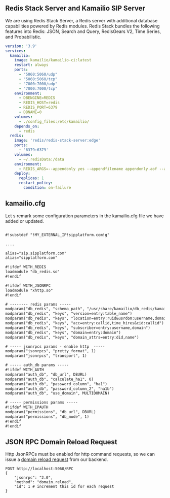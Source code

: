 ## Redis Stack Server and Kamailio SIP Server 

We are using Redis Stack Server, a Redis server with additional database capabilities powered by Redis modules.
Redis Stack bundles the following features into Redis: JSON, Search and Query, RedisGears V2, Time Series, and Probabilistic.

```yaml 
version: '3.9'
services:
  kamailio:
    image: kamailio/kamailio-ci:latest
    restart: always
    ports:
      - "5060:5060/udp"
      - "5060:5060/tcp"
      - "7000:7000/udp"
      - "7000:7000/tcp"
    environment:
      - DBENGINE=REDIS
      - REDIS_HOST=redis
      - REDIS_PORT=6379
      - DBNAME=0
    volumes:
      - ./config_files:/etc/kamailio/
    depends_on:
      - redis
  redis:
    image: 'redis/redis-stack-server:edge'
    ports:
      - '6379:6379'
    volumes:
      - ~/.redisData:/data
    environment:
      - REDIS_ARGS=--appendonly yes --appendfilename appendonly.aof --appendfsync always --loglevel verbose --notify-keyspace-events AKE
    deploy:
      replicas: 1
      restart_policy:
        condition: on-failure
```

## kamailio.cfg
Let s remark some configuration parameters in the kamailio.cfg file we have added or updated.

```txt

#!substdef "!MY_EXTERNAL_IP!sipplatform.com!g"

.... 

alias="sip.sipplatform.com"
alias="sipplatform.com"

#!ifdef WITH_REDIS
loadmodule "db_redis.so"
#!endif

#!ifdef WITH_JSONRPC
loadmodule "xhttp.so"
#!endif

# -------- redis params -----
modparam("db_redis", "schema_path", "/usr/share/kamailio/db_redis/kamailio")
modparam("db_redis", "keys", "version=entry:table_name")
modparam("db_redis", "keys", "location=entry:ruid&usrdom:username,domain&timer:partition,keepalive")
modparam("db_redis", "keys", "acc=entry:callid,time_hires&cid:callid")
modparam("db_redis", "keys", "subscriber=entry:username,domain")
modparam("db_redis", "keys", "domain=entry:domain")
modparam("db_redis", "keys", "domain_attrs=entry:did,name")

# ----- jsonrpcs params - enable http  -----
modparam("jsonrpcs", "pretty_format", 1)
modparam("jsonrpcs", "transport", 1)

# ----- auth_db params -----
#!ifdef WITH_AUTH
modparam("auth_db", "db_url", DBURL)
modparam("auth_db", "calculate_ha1", 0)
modparam("auth_db", "password_column", "ha1")
modparam("auth_db", "password_column_2", "ha1b")
modparam("auth_db", "use_domain", MULTIDOMAIN)

# ----- permissions params -----
#!ifdef WITH_IPAUTH
modparam("permissions", "db_url", DBURL)
modparam("permissions", "db_mode", 1)
#!endif
#!endif
```

## JSON RPC Domain Reload Request

Http JsonRPCs must be enabled for http command requests, so we can issue a [domain reload request](https://www.kamailio.org/docs/modules/devel/modules/domain.html#domain.rpc.reload) from our backend.

```text
POST http://localhost:5060/RPC
{
    "jsonrpc": "2.0",
    "method": "domain.reload",
    "id": 1 # increment this id for each request
}
```


